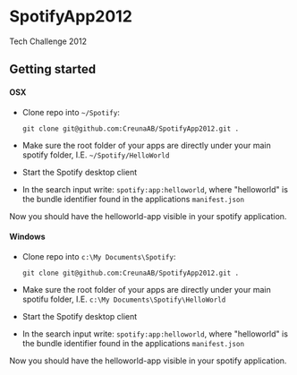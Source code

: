 SpotifyApp2012
==============

Tech Challenge 2012

Getting started
---------------

#### OSX

* Clone repo into `~/Spotify`:

    `git clone git@github.com:CreunaAB/SpotifyApp2012.git .`

* Make sure the root folder of your apps are directly under your main spotify folder, I.E. `~/Spotify/HelloWorld`
* Start the Spotify desktop client
* In the search input write: `spotify:app:helloworld`, where "helloworld" is the bundle identifier found in the applications `manifest.json`

Now you should have the helloworld-app visible in your spotify application.

#### Windows

* Clone repo into `c:\My Documents\Spotify`:

    `git clone git@github.com:CreunaAB/SpotifyApp2012.git .`

* Make sure the root folder of your apps are directly under your main spotifu folder, I.E. `c:\My Documents\Spotify\HelloWorld`
* Start the Spotify desktop client
* In the search input write: `spotify:app:helloworld`, where "helloworld" is the bundle identifier found in the applications `manifest.json`

Now you should have the helloworld-app visible in your spotify application.